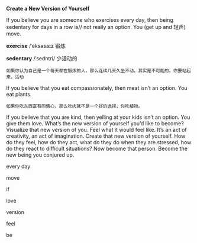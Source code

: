 **Create a New Version of Yourself**





If you believe you are someone who exercises every day, then being sedentary for days in a row is// not really an option. You (get up and 轻声) move.

**exercise** /ˈeksəsaɪz 锻炼

**sedentary** /ˈsedntri/ 少活动的

```
如果你认为自己是一个每天都在锻炼的人，那么连续几天久坐不动，其实是不可能的。你要站起来，活动
```



If you believe that you eat compassionately, then meat isn’t an option. You eat plants.

```
如果你吃东西富有同情心，那么吃肉就不是一个好的选择，你吃植物。
```





If you believe that you are kind, then yelling at your kids isn’t an option. You give them love.
What’s the new version of yourself you’d like to become?
Visualize that new version of you. Feel what it would feel like. It’s an act of creativity, an act of imagination.
Create that new version of yourself. How do they feel, how do they act, what do they do when they are stressed, how do they react to difficult situations?
Now become that person. Become the new being you conjured up.























every day

move

if 

love

version

feel











be